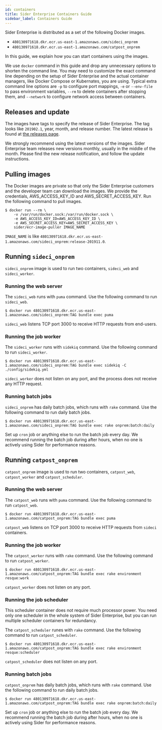 ```yaml
---
id: containers
title: Sider Enterprise Containers Guide
sidebar_label: Containers Guide
---
```


Sider Enterprise is distributed as a set of the following Docker images.

- `480130971618.dkr.ecr.us-east-1.amazonaws.com/sideci_onprem`
- `480130971618.dkr.ecr.us-east-1.amazonaws.com/catpost_onprem`

In this guide, we explain how you can start containers using the images.

We use `docker` command in this guide and drop any unnecessary options to shorten the command line. You may need to customize the exact command line depending on the setup of Sider Enterprise and the actual container managers, like Docker Compose or Kubernates, you are using. Typical extra command line options are `-p` to configure port mappings, `-e` or `--env-file` to pass environment variables, `--rm` to delete containers after stopping them, and `--network` to configure network access between containers.

## Releases and update

The images have tags to specify the release of Sider Enterprise. The tag looks like `201902.1`, year, month, and release number. The latest release is found at [the releases page](./releases/changelog.md).

We strongly recommend using the latest versions of the images. Sider Enterprise team releases new versions monthly, usually in the middle of the month. Please find the new release notification, and follow the update instructions.

## Pulling images

The Docker images are private so that only the Sider Enterprise customers and the developer team can download the images. We provide the credentials, AWS_ACCESS_KEY_ID and AWS_SECRET_ACCESS_KEY. Run the following command to pull images.

```shell-session
$ docker run --rm \
    -v /var/run/docker.sock:/var/run/docker.sock \
    -e AWS_ACCESS_KEY_ID=AWS_ACCESS_KEY_ID \
    -e AWS_SECRET_ACCESS_KEY=AWS_SECRET_ACCESS_KEY \
    sider/ecr-image-puller IMAGE_NAME
```

`IMAGE_NAME` is like `480130971618.dkr.ecr.us-east-1.amazonaws.com/sideci_onprem:release-201911.0`.

## Running `sideci_onprem`

`sideci_onprem` image is used to run two containers, `sideci_web` and `sideci_worker`.

### Running the web server

The `sideci_web` runs with `puma` command. Use the following command to run `sideci_web`.

```
$ docker run 480130971618.dkr.ecr.us-east-1.amazonaws.com/sideci_onprem:TAG bundle exec puma
```

`sideci_web` listens TCP port 3000 to receive HTTP requests from end-users.

### Running the job worker

The `sideci_worker` runs with `sidekiq` command. Use the following command to run `sideci_worker`.

```
$ docker run 480130971618.dkr.ecr.us-east-1.amazonaws.com/sideci_onprem:TAG bundle exec sidekiq -C ./config/sidekiq.yml
```

`sideci_worker` does not listen on any port, and the process does not receive any HTTP request.

### Running batch jobs

`sideci_onprem` has daily batch jobs, which runs with `rake` command. Use the following command to run daily batch jobs.

```
$ docker run 480130971618.dkr.ecr.us-east-1.amazonaws.com/sideci_onprem:TAG bundle exec rake onprem:batch:daily
```

Set up `cron` job or anything else to run the batch job every day. We recommend running the batch job during after hours, when no one is actively using Sider for performance reasons.

## Running `catpost_onprem`

`catpost_onprem` image is used to run two containers, `catpost_web`, `catpost_worker` and `catpost_scheduler`.

### Running the web server

The `catpost_web` runs with `puma` command. Use the following command to run `catpost_web`.

```
$ docker run 480130971618.dkr.ecr.us-east-1.amazonaws.com/catpost_onprem:TAG bundle exec puma
```

`catpost_web` listens on TCP port 3000 to receive HTTP requests from `sideci` containers.

### Running the job worker

The `catpost_worker` runs with `rake` command. Use the following command to run `catpost_worker`.

```
$ docker run 480130971618.dkr.ecr.us-east-1.amazonaws.com/catpost_onprem:TAG bundle exec rake environment resque:work
```

`catpost_worker` does not listen on any port.

### Running the job scheduler

This scheduler container does not require much processor power.
You need only one scheduler in the whole system of Sider Enterprise, but you can run multiple scheduler containers for redundancy.

The `catpost_scheduler` runes with `rake` command. Use the following command to run `catpost_scheduler`.

```
$ docker run 480130971618.dkr.ecr.us-east-1.amazonaws.com/catpost_onprem:TAG bundle exec rake environment resque:scheduler
```

`catpost_scheduler` does not listen on any port.

### Running batch jobs

`catpost_onprem` has daily batch jobs, which runs with `rake` command. Use the following command to run daily batch jobs.

```
$ docker run 480130971618.dkr.ecr.us-east-1.amazonaws.com/catpost_onprem:TAG bundle exec rake onprem:batch:daily
```

Set up `cron` job or anything else to run the batch job every day. We recommend running the batch job during after hours, when no one is actively using Sider for performance reasons.
